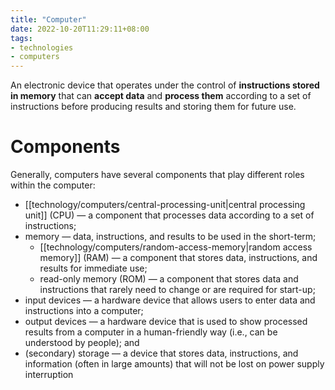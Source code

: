 ```yaml
---
title: "Computer"
date: 2022-10-20T11:29:11+08:00
tags:
- technologies
- computers
---
```


An electronic device that operates under the control of **instructions stored in memory** that can **accept data** and **process them** according to a set of instructions before producing results and storing them for future use.

# Components

Generally, computers have several components that play different roles within the computer:

- [[technology/computers/central-processing-unit|central processing unit]] (CPU) — a component that processes data according to a set of instructions;
- memory — data, instructions, and results to be used in the short-term;
	- [[technology/computers/random-access-memory|random access memory]] (RAM) — a component that stores data, instructions, and results for immediate use;
	- read-only memory (ROM) — a component that stores data and instructions that rarely need to change or are required for start-up;
- input devices — a hardware device that allows users to enter data and instructions into a computer;
- output devices — a hardware device that is used to show processed results from a computer in a  human-friendly way (i.e., can be understood by people); and
- (secondary) storage — a device that stores data, instructions, and information (often in large amounts) that will not be lost on power supply interruption
